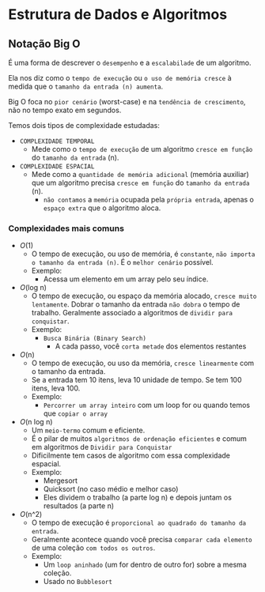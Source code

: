 # Estrutura de Dados e Algoritmos

## Notação Big O

É uma forma de descrever o `desempenho` e a `escalabilade` de um algoritmo. 

Ela nos diz como o `tempo de execução` ou `o uso de memória cresce` à medida que o `tamanho da entrada (n) aumenta`.

Big O foca no `pior cenário` (worst-case) e na `tendência de crescimento`, não no tempo exato em segundos.

Temos dois tipos de complexidade estudadas:

- `COMPLEXIDADE TEMPORAL`
  - Mede como o `tempo de execução` de um algoritmo `cresce em função` do `tamanho da entrada` (n). 
- `COMPLEXIDADE ESPACIAL`
  - Mede como a `quantidade de memória adicional` (memória auxiliar) que um algoritmo precisa `cresce em função` do `tamanho da entrada` (n).
    - `não contamos` a `memória` ocupada pela `própria entrada`, apenas o `espaço extra` que o algoritmo aloca.

### Complexidades mais comuns
- _O_(1)
  - O tempo de execução, ou uso de memória, é `constante`, `não importa o tamanho da entrada (n)`. É o `melhor cenário` possível.
  - Exemplo:
    - Acessa um elemento em um array pelo seu índice.
- _O_(log n)
  - O tempo de execução, ou espaço da memória alocado, `cresce muito lentamente`. Dobrar o tamanho da entrada `não dobra` o tempo de trabalho. Geralmente associado a algoritmos de `dividir para conquistar`.
  - Exemplo:
    - `Busca Binária (Binary Search)`
      - A cada passo, você `corta metade` dos elementos restantes   
- _O_(n)
  - O tempo de execução, ou uso da memória, `cresce linearmente` com o tamanho da entrada.
  - Se a entrada tem 10 itens, leva 10 unidade de tempo. Se tem 100 itens, leva 100.
  - Exemplo:
    - `Percorrer um array inteiro` com um loop for ou quando temos que `copiar o array` 
- _O_(n log n)
  - Um `meio-termo` comum e eficiente.
  - É o pilar de muitos `algoritmos de ordenação eficientes` e comum em algoritmos de `Dividir para Conquistar`
  - Dificilmente tem casos de algoritmo com essa complexidade espacial.
  - Exemplo:
    - Mergesort
    - Quicksort (no caso médio e melhor caso)
    - Eles dividem o trabalho (a parte log n) e depois juntam os resultados (a parte n)
- _O_(n^2)
  - O tempo de execução é `proporcional ao quadrado do tamanho da entrada`.
  - Geralmente acontece quando você precisa `comparar cada elemento` de uma coleção `com todos os outros`.
  - Exemplo:
    - Um `loop aninhado` (um for dentro de outro for) sobre a mesma coleção.
    - Usado no `Bubblesort`
